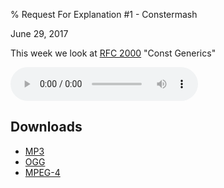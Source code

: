 % Request For Explanation #1 - Constermash

<div class="date">June 29, 2017</div>

This week we look at [RFC 2000](https://github.com/withoutboats/rfcs/blob/const-generics/text/0000-const-generics.md)
"Const Generics"

<audio controls="controls">
    <source src="episode.mp3" type="audio/mp3">
    <source src="episode.ogg" type="audio/ogg">
    <source src="episode.m4a" type="audio/x-m4a">
</audio>


## Downloads

* [MP3](episode.mp3)
* [OGG](episode.ogg)
* [MPEG-4](episode.m4a)


